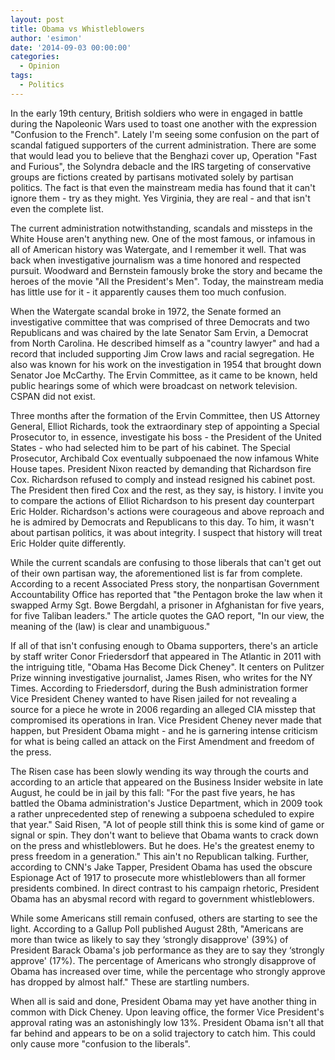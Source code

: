 ```yaml
---
layout: post
title: Obama vs Whistleblowers
author: 'esimon'
date: '2014-09-03 00:00:00'
categories:
  - Opinion
tags:
  - Politics
---
```

In the early 19th century, British soldiers who were in engaged in battle during the Napoleonic Wars used to toast one another with the expression "Confusion to the French". Lately I'm seeing some confusion on the part of scandal fatigued supporters of the current administration. There are some that would lead you to believe that the Benghazi cover up, Operation "Fast and Furious", the Solyndra debacle and the IRS targeting of conservative groups are fictions created by partisans motivated solely by partisan politics. The fact is that even the mainstream media has found that it can't ignore them - try as they might. Yes Virginia, they are real - and that isn't even the complete list.

The current administration notwithstanding, scandals and missteps in the White House aren't anything new. One of the most famous, or infamous in all of American history was Watergate, and I remember it well. That was back when investigative journalism was a time honored and respected pursuit. Woodward and Bernstein famously broke the story and became the heroes of the movie "All the President's Men". Today, the mainstream media has little use for it - it apparently causes them too much confusion. 

When the Watergate scandal broke in 1972, the Senate formed an investigative committee that was comprised of three Democrats and two Republicans and was chaired by the late Senator Sam Ervin, a Democrat from North Carolina. He described himself as a "country lawyer" and had a record that included supporting Jim Crow laws and racial segregation. He also was known for his work on the investigation in 1954 that brought down Senator Joe McCarthy. The Ervin Committee, as it came to be known, held public hearings some of which were broadcast on network television. CSPAN did not exist.

Three months after the formation of the Ervin Committee, then US Attorney General, Elliot Richards, took the extraordinary step of appointing a Special Prosecutor to, in essence, investigate his boss - the President of the United States - who had selected him to be part of his cabinet. The Special Prosecutor, Archibald Cox eventually subpoenaed the now infamous White House tapes. President Nixon reacted by demanding that Richardson fire Cox. Richardson refused to comply and instead resigned his cabinet post. The President then fired Cox and the rest, as they say, is history. I invite you to compare the actions of Elliot Richardson to his present day counterpart Eric Holder. Richardson's actions were courageous and above reproach and he is admired by Democrats and Republicans to this day. To him, it wasn't about partisan politics, it was about integrity. I suspect that history will treat Eric Holder quite differently. 

While the current scandals are confusing to those liberals that can't get out of their own partisan way, the aforementioned list is far from complete. According to a recent Associated Press story, the nonpartisan Government Accountability Office has reported that "the Pentagon broke the law when it swapped Army Sgt. Bowe Bergdahl, a prisoner in Afghanistan for five years, for five Taliban leaders." The article quotes the GAO report, "In our view, the meaning of the (law) is clear and unambiguous." 

If all of that isn't confusing enough to Obama supporters, there's an article by staff writer Conor Friedersdorf that appeared in The Atlantic in 2011 with the intriguing title, "Obama Has Become Dick Cheney". It centers on Pulitzer Prize winning investigative journalist, James Risen, who writes for the NY Times. According to Friedersdorf, during the Bush administration former Vice President Cheney wanted to have Risen jailed for not revealing a source for a piece he wrote in 2006 regarding an alleged CIA misstep that compromised its operations in Iran. Vice President Cheney never made that happen, but President Obama might - and he is garnering intense criticism for what is being called an attack on the First Amendment and freedom of the press. 

The Risen case has been slowly wending its way through the courts and according to an article that appeared on the Business Insider website in late August, he could be in jail by this fall: "For the past five years, he has battled the Obama administration's Justice Department, which in 2009 took a rather unprecedented step of renewing a subpoena scheduled to expire that year." Said Risen, "A lot of people still think this is some kind of game or signal or spin. They don't want to believe that Obama wants to crack down on the press and whistleblowers. But he does. He's the greatest enemy to press freedom in a generation." This ain't no Republican talking. Further, according to CNN's Jake Tapper, President Obama has used the obscure Espionage Act of 1917 to prosecute more whistleblowers than all former presidents combined. In direct contrast to his campaign rhetoric, President Obama has an abysmal record with regard to government whistleblowers. 

While some Americans still remain confused, others are starting to see the light. According to a Gallup Poll published August 28th, "Americans are more than twice as likely to say they ‘strongly disapprove' (39%) of President Barack Obama's job performance as they are to say they ‘strongly approve' (17%). The percentage of Americans who strongly disapprove of Obama has increased over time, while the percentage who strongly approve has dropped by almost half." These are startling numbers. 

When all is said and done, President Obama may yet have another thing in common with Dick Cheney. Upon leaving office, the former Vice President's approval rating was an astonishingly low 13%. President Obama isn't all that far behind and appears to be on a solid trajectory to catch him. This could only cause more "confusion to the liberals".

